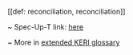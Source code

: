[[def: reconciliation, reconciliation]]

~ Spec-Up-T link: <a href='https://weboftrust.github.io/WOT-terms/docs/glossary/reconciliation'>here</a>

~ More in <a href="https://weboftrust.github.io/WOT-terms/docs/glossary/reconciliation">extended KERI glossary</a>
